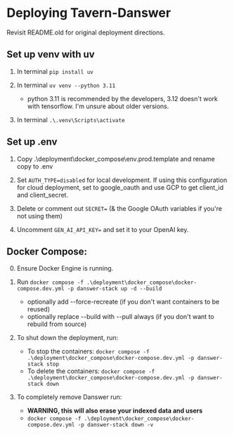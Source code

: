 # Deploying Tavern-Danswer
Revisit README.old for original deployment directions.

## Set up venv with uv

   1. In terminal `pip install uv`

   2. In terminal `uv venv --python 3.11`
      - python 3.11 is recommended by the developers, 3.12 doesn't work with tensorflow. I'm unsure about older versions.

   3. In terminal `.\.venv\Scripts\activate`

## Set up .env

   1. Copy .\deployment\docker_compose\env.prod.template and rename copy to .env

   2. Set `AUTH_TYPE=disabled` for local development. If using this configuration for cloud deployment, set to google_oauth and use GCP to get client_id and client_secret.

   3. Delete or comment out `SECRET=` (& the Google OAuth variables if you're not using them)

   4. Uncomment `GEN_AI_API_KEY=` and set it to your OpenAI key.

## Docker Compose:

0. Ensure Docker Engine is running.

1. Run `docker compose -f .\deployment\docker_compose\docker-compose.dev.yml -p danswer-stack up -d --build`
   - optionally add --force-recreate (if you don't want containers to be reused)
   - optionally replace --build with --pull always (if you don't want to rebuild from source)

2. To shut down the deployment, run:
   - To stop the containers: `docker compose -f .\deployment\docker_compose\docker-compose.dev.yml -p danswer-stack stop`
   - To delete the containers: `docker compose -f .\deployment\docker_compose\docker-compose.dev.yml -p danswer-stack down`

3. To completely remove Danswer run:
   - **WARNING, this will also erase your indexed data and users**
   - `docker compose -f .\deployment\docker_compose\docker-compose.dev.yml -p danswer-stack down -v`